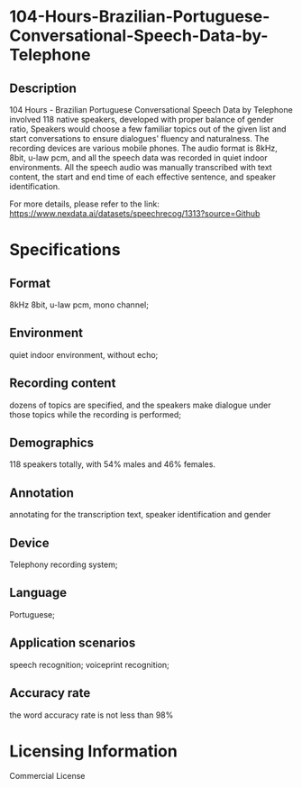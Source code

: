 # 104-Hours-Brazilian-Portuguese-Conversational-Speech-Data-by-Telephone

## Description
104 Hours - Brazilian Portuguese Conversational Speech Data by Telephone involved 118 native speakers, developed with proper balance of gender ratio, Speakers would choose a few familiar topics out of the given list and start conversations to ensure dialogues' fluency and naturalness. The recording devices are various mobile phones. The audio format is 8kHz, 8bit, u-law pcm, and all the speech data was recorded in quiet indoor environments. All the speech audio was manually transcribed with text content, the start and end time of each effective sentence, and speaker identification.

For more details, please refer to the link: https://www.nexdata.ai/datasets/speechrecog/1313?source=Github


# Specifications
## Format
8kHz 8bit, u-law pcm, mono channel;
## Environment
quiet indoor environment, without echo;
## Recording content
dozens of topics are specified, and the speakers make dialogue under those topics while the recording is performed;
## Demographics
118 speakers totally, with 54% males and 46% females.
## Annotation
annotating for the transcription text, speaker identification and gender
## Device
Telephony recording system;
## Language
Portuguese;
## Application scenarios
speech recognition; voiceprint recognition;
## Accuracy rate
the word accuracy rate is not less than 98%

# Licensing Information
Commercial License
